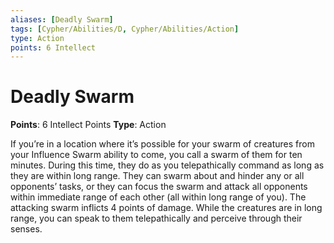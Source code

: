 ```yaml
---
aliases: [Deadly Swarm]
tags: [Cypher/Abilities/D, Cypher/Abilities/Action]
type: Action
points: 6 Intellect
---
```


# Deadly Swarm

**Points**: 6 Intellect Points
**Type**: Action

If you’re in a location where it’s possible for your swarm of creatures from your Influence Swarm ability to come, you call a swarm of them for ten minutes. During this time, they do as you telepathically command as long as they are within long range. They can swarm about and hinder any or all opponents’ tasks, or they can focus the swarm and attack all opponents within immediate range of each other (all within long range of you). The attacking swarm inflicts 4 points of damage. While the creatures are in long range, you can speak to them telepathically and perceive through their senses.
